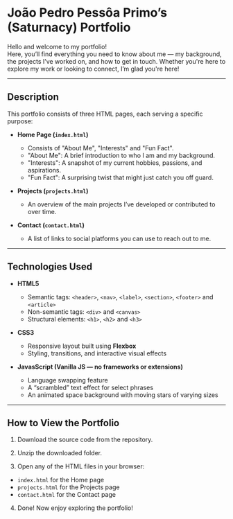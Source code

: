 # João Pedro Pessôa Primo’s (Saturnacy) Portfolio

Hello and welcome to my portfolio!
<br>
Here, you’ll find everything you need to know about me — my background, the projects I’ve worked on, and how to get in touch. Whether you're here to explore my work or looking to connect, I’m glad you're here!

---

## Description

This portfolio consists of three HTML pages, each serving a specific purpose:

* **Home Page (`index.html`)**
    * Consists of "About Me", "Interests" and "Fun Fact".
    * "About Me": A brief introduction to who I am and my background.
    * "Interests": A snapshot of my current hobbies, passions, and aspirations.
    * "Fun Fact": A surprising twist that might just catch you off guard.
  
* **Projects (`projects.html`)**
    * An overview of the main projects I’ve developed or contributed to over time.
    
* **Contact (`contact.html`)**
    * A list of links to social platforms you can use to reach out to me.
---

## Technologies Used

* **HTML5**  
    * Semantic tags: `<header>`, `<nav>`, `<label>`, `<section>`, `<footer>` and `<article>`
    * Non-semantic tags: `<div>` and `<canvas>`
    * Structural elements: `<h1>`, `<h2>` and `<h3>`
  
* **CSS3**  
    * Responsive layout built using **Flexbox**
    * Styling, transitions, and interactive visual effects

* **JavasScript (Vanilla JS — no frameworks or extensions)**  
    * Language swapping feature
    * A “scrambled” text effect for select phrases
    * An animated space background with moving stars of varying sizes
      
---
## How to View the Portfolio

1. Download the source code from the repository.

2. Unzip the downloaded folder.

3. Open any of the HTML files in your browser: 
- `index.html` for the Home page 
- `projects.html` for the Projects page
- `contact.html` for the Contact page

4. Done! Now enjoy exploring the portfolio!
